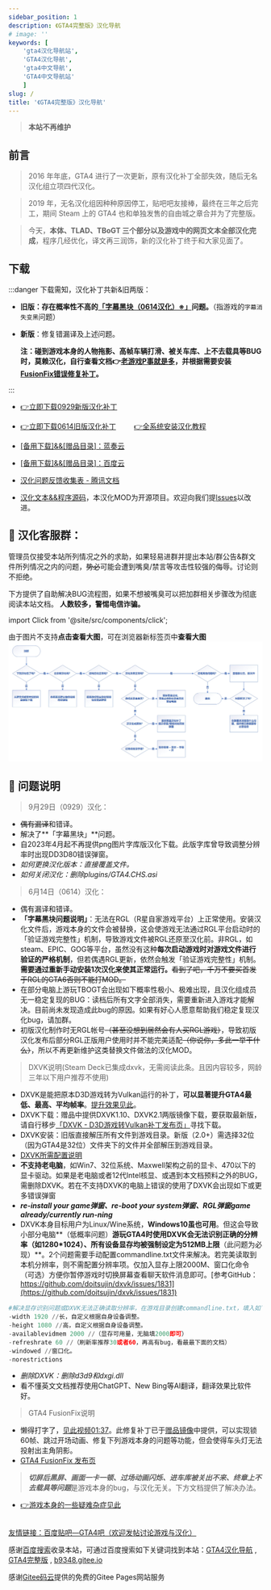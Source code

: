 ```yaml
---
sidebar_position: 1
description: 《GTA4完整版》汉化导航
# image: ''
keywords: [
    'gta4汉化导航站',
    'GTA4汉化导航',
    'gta4中文导航',
    'GTA4中文导航站'
    ]
slug: /
title: '《GTA4完整版》汉化导航'
---
```


> **本站不再维护**

## 前言

>2016 年年底，GTA4 进行了一次更新，原有汉化补丁全部失效，随后无名汉化组立项四代汉化。 

>2019 年，无名汉化组因种种原因停工，贴吧吧友接棒，最终在三年之后完工，期间 Steam 上的 GTA4 也和单独发售的自由城之章合并为了完整版。

>今天，**本体、TLAD、TBoGT 三个部分以及游戏中的网页文本全部汉化完成**，程序几经优化，译文再三润饰，新的汉化补丁终于和大家见面了。

## 下载

:::danger 下载需知，汉化补丁共新&旧两版：
- **旧版：存在概率性不高的[「字幕黑块（0614汉化）※」](#-问题说明)问题。**（指游戏的`字幕消失变黑`问题）

- **新版**：修复错漏译及上述问题。 
    
    **注：碰到游戏本身的人物拖影、高帧车辆打滑、被关车库、上不去载具等BUG时，莫赖汉化，自行查看文档👉[老游戏P事就是多](../docs/GTA4%E6%B8%B8%E6%88%8F%E7%9B%B8%E5%85%B3%E9%97%AE%E9%A2%98%EF%BC%88%E6%97%A0%E5%85%B3%E6%B1%89%E5%8C%96%E8%A1%A5%E4%B8%81%EF%BC%89/1%EF%BC%9A%E6%B8%B8%E6%88%8F%E7%9B%B8%E5%85%B3%E9%97%AE%E9%A2%98.md)，并根据需要安装[FusionFix错误修复补丁](https://wwi.lanzoup.com/b07xe74sj)。**



:::
- [👉立即下载0929新版汉化补丁](https://link.jscdn.cn/lanzou/aHR0cHM6Ly93d2kubGFuem91cC5jb20vaXo0STEwcm9jMnhlJnBhc3NDb2RlPQ.zip)

- [👉立即下载0614旧版汉化补丁](https://link.jscdn.cn/lanzou/aHR0cHM6Ly93d2kubGFuem91cC5jb20vaWtRUmcwZGk5eWhjJnBhc3NDb2RlPQ.zip) 　　  [ 👉全系统安装汉化教程 ](./安装汉化/0：安装前准备.md)
 

- [[备用下载]&&[赠品目录]：蓝奏云](https://wwi.lanzoup.com/b07xe74sj)


- [[备用下载]&&[赠品目录]：百度云](https://pan.baidu.com/share/init?surl=lYiAaFVzQGpJD79Fx56ZZw&pwd=1234)


- [汉化问题反馈收集表 - 腾讯文档](https://docs.qq.com/form/page/DQXdCd1BwT1VrbXV5)

- [汉化文本&&程序源码](https://github.com/GTAIV-Complete-Edition-text)，本汉化MOD为开源项目。欢迎向我们提[lssues](https://github.com/GTAIV-Complete-Edition-text/feedback-IV.CHS/issues)以改进。


## 📱 汉化客服群：
管理员仅接受本站所列情况之外的求助，如果轻易进群并提出本站/群公告&群文件所列情况之内的问题，<del>势必</del>可能会遭到嘴臭/禁言等攻击性较强的侮辱。讨论则不拒绝。

下方提供了自助解决BUG流程图，如果不想被嘴臭可以把加群相关步骤改为彻底阅读本站文档。
**人数较多，警惕电信诈骗。**

import Click from '@site/src/components/click';

<Click />


由于图片不支持**点击查看大图**，可在浏览器新标签页中**查看大图** 
![Image](intro.jpg)
## 🐞 问题说明

> 9月29日（0929）汉化：
- <del>偶有漏译</del>和错译。 
- 解决了**「字幕黑块」**问题。
- 自2023年4月起不再提供png图片字库版汉化下载。此版字库曾导致调整分辨率时出现DD3D80错误弹窗。
-   *如何更换汉化版本：直接覆盖文件。*
-   *如何关闭汉化：删除plugins/GTA4.CHS.asi*
  

> 6月14日（0614）汉化：
- 偶有漏译和错译。
- **「字幕黑块问题说明」**：无法在RGL（R星自家游戏平台）上正常使用。安装汉化文件后，游戏本身的文件会被替换，这会使游戏无法通过RGL平台启动时的「验证游戏完整性」机制，导致游戏文件被RGL还原至汉化前。非RGL，如steam、EPIC、GOG等平台，虽然没有这种**每次启动游戏时对游戏文件进行验证的严格机制**，但若偶遇RGL更新，依然会触发「验证游戏完整性」机制。**需要通过重新手动安装1次汉化来使其正常运行。**<del>看到了吧，千万不要买首发于RGL的GTA6否则不能打MOD。</del>
- 在部分电脑上游玩TBOGT会出现如下概率性极小、极难出现，且汉化组成员无一稳定复现的BUG：读档后所有文字全部消失，需要重新进入游戏才能解决。目前尚未发现造成此bug的原因。如果有好心人愿意帮助我们稳定复现汉化bug，请加群。
- 初版汉化制作时无RGL帐号<del>（甚至没想到居然会有人买RGL游戏）</del>，导致初版汉化发布后部分RGL正版用户使用时并不能完美适配<del>（你说你，多此一举干什么）</del>，所以不再更新维护这类替换文件做法的汉化MOD。

> DXVK说明(Steam Deck已集成dxvk，无需阅读此条。且因内容较多，网龄三年以下用户推荐不使用)
- DXVK是能把原本D3D游戏转为Vulkan运行的补丁，**可以显著提升GTA4最低、最高、平均帧率**。[提升效果见此](https://www.bilibili.com/video/BV13v411M7Sx)。
- DXVK下载：赠品中提供DXVK1.10、DXVK2.1两版镜像下载，要获取最新版，请自行移步[「DXVK - D3D游戏转Vulkan补丁发布页」](https://github.com/doitsujin/dxvk)寻找下载。
- DXVK安装：旧版直接解压所有文件到游戏目录。新版（2.0+）需选择32位（因为GTA4是32位）文件夹下的文件并全部解压到游戏目录。
- [DXVK所需配置说明](https://github.com/doitsujin/dxvk/wiki/Driver-support)
- **不支持老电脑**，如Win7、32位系统、Maxwell架构之前的显卡、470以下的显卡驱动。如果是老电脑或者12代Intel核显、或遇到本文档预料之外的BUG，需删除DXVK。若在不支持DXVK的电脑上错误的使用了DXVK会出现如下或更多错误弹窗
- ***re-install your game弹窗、re-boot your system弹窗、RGL弹窗game already/currently run-ning***
- DXVK本身目标用户为Linux/Wine系统，**Windows10虽也可用**。但这会导致小部分电脑**（低概率问题）**游玩GTA4时使用DXVK会无法识别正确的分辨率（如1280*1024）、所有设备显存均被强制设定为512MB上限**（此问题为必现）**。2个问题需要手动配置commandline.txt文件来解决。若完美读取到本机分辨率，则不需配置分辨率项。仅加入显存上限2000M、窗口化命令（可选）方便你暂停游戏时切换屏幕查看聊天软件消息即可。[参考GitHub：https://github.com/doitsujin/dxvk/issues/1831](https://github.com/doitsujin/dxvk/issues/1831)
~~~python
#解决显存识别问题或DXVK无法正确读取分辨率，在游戏目录创建commandline.txt，填入如下但不包括本行：
-width 1920 //长，自定义根据自身设备调整。
-height 1080 //高，自定义根据自身设备调整。
-availablevidmem 2000 //（显存可用量，无脑填2000即可）
-refreshrate 60 //（刷新率推荐30或者60，再高有bug，看最最下面的文档）
-windowed //窗口化。
-norestrictions  
~~~
-   *删除DXVK：删除d3d9和dxgi.dll*
- 看不懂英文文档推荐使用ChatGPT、New Bing等AI翻译，翻译效果比软件好。

> GTA4 FusionFix说明
- 懒得打字了，[见此视频01:37](https://www.bilibili.com/video/BV15g4y1H7RD/?share_source=copy_web&vd_source=6317983a8e5cadce0c1402e0a67b67f9&t=97)。此修复补丁已于[赠品镜像](#下载)中提供，可以实现锁60帧、跳过开场动画、修复下列游戏本身的问题等功能，但会使得车头灯无法投射出主角阴影。
- [GTA4 FusionFix 发布页](https://github.com/ThirteenAG/GTAIV.EFLC.FusionFix)

> ***切屏后黑屏、画面一卡一顿、过场动画闪烁、进车库被关出不来、终章上不去载具等问题***是游戏本身的bug，与汉化无关。下方文档提供了解决办法。

- [👉游戏本身的一些疑难杂症见此](./GTA4%E6%B8%B8%E6%88%8F%E7%9B%B8%E5%85%B3%E9%97%AE%E9%A2%98%EF%BC%88%E6%97%A0%E5%85%B3%E6%B1%89%E5%8C%96%E8%A1%A5%E4%B8%81%EF%BC%89/1%EF%BC%9A%E6%B8%B8%E6%88%8F%E7%9B%B8%E5%85%B3%E9%97%AE%E9%A2%98.md)


##  #

[友情链接：百度贴吧—GTA4吧（欢迎发帖讨论游戏与汉化）](https://jump2.bdimg.com/f?kw=gta4)

感谢[百度搜索](https://www.baidu.com/s?ie=UTF-8&wd=GTA4汉化导航)收录本站，可通过百度搜索如下关键词找到本站：[GTA4汉化导航](https://www.baidu.com/s?ie=UTF-8&wd=GTA4汉化导航) , [GTA4完整版](https://www.baidu.com/s?ie=UTF-8&wd=GTA4完整版) , [b9348.gitee.io](https://www.baidu.com/s?ie=UTF-8&wd=b9348.gitee.io) 

感谢[Gitee码云](https://gitee.com/)提供的免费的Gitee Pages网站服务